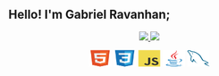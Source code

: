 ## Hello! I'm Gabriel Ravanhan;

<p align="center">
  <a href="https://github.com/gabrielravanhan">
    <img height="160em" src="https://github-readme-stats.vercel.app/api?username=gabrielravanhan&show_icons=true&theme=react&bg_color=0D1117&count_private=true&env=PAT_1">
    <img height="160em" src="https://github-readme-stats.vercel.app/api/top-langs/?username=gabrielravanhan&layout=compact&langs_count=7&theme=react&bg_color=0D1117&env=PAT_1">
    
  </a>
</p>
<p style="display: inline_block" align="center">
  <img alt="HTML5" align="center" height="30" width="40" src="https://raw.githubusercontent.com/devicons/devicon/master/icons/html5/html5-original.svg">  
  <img alt="CSS3" align="center" height="30" width="40" src="https://raw.githubusercontent.com/devicons/devicon/master/icons/css3/css3-original.svg">  
  <img alt="JS" align="center" height="30" width="40" src="https://raw.githubusercontent.com/devicons/devicon/master/icons/javascript/javascript-original.svg">  
  <img alt="Java" align="center" height="30" width="40" src="https://raw.githubusercontent.com/devicons/devicon/master/icons/java/java-original.svg">  
  <img alt="MySQL" align="center" height="30" width="40" src="https://raw.githubusercontent.com/devicons/devicon/master/icons/mysql/mysql-original.svg">
</p>
